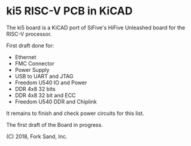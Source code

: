 # ki5 RISC-V PCB in KiCAD

The ki5 board is a KiCAD port of SiFive's HiFive Unleashed board for the
RISC-V processor.

First draft done for:

* Ethernet
* FMC Connector
* Power Supply
* USB to UART and JTAG
* Freedom U540 IO and Power
* DDR 4x8 32 bits
* DDR 4x8 32 bit and ECC
* Freedom U540 DDR and Chiplink

It remains to finish and check power circuits for this list. 

The first draft of the Board in progress. 


(C) 2018, Fork Sand, Inc.
